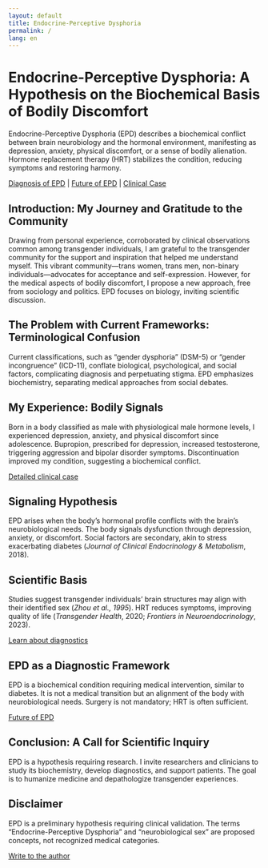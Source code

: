 ```yaml
---
layout: default
title: Endocrine-Perceptive Dysphoria
permalink: /
lang: en
---
```


# Endocrine-Perceptive Dysphoria: A Hypothesis on the Biochemical Basis of Bodily Discomfort

Endocrine-Perceptive Dysphoria (EPD) describes a biochemical conflict between brain neurobiology and the hormonal environment, manifesting as depression, anxiety, physical discomfort, or a sense of bodily alienation. Hormone replacement therapy (HRT) stabilizes the condition, reducing symptoms and restoring harmony.

[Diagnosis of EPD](/en/diagnosis/) | [Future of EPD](/en/future/) | [Clinical Case](/en/case/)

## Introduction: My Journey and Gratitude to the Community

Drawing from personal experience, corroborated by clinical observations common among transgender individuals, I am grateful to the transgender community for the support and inspiration that helped me understand myself. This vibrant community—trans women, trans men, non-binary individuals—advocates for acceptance and self-expression. However, for the medical aspects of bodily discomfort, I propose a new approach, free from sociology and politics. EPD focuses on biology, inviting scientific discussion.

## The Problem with Current Frameworks: Terminological Confusion

Current classifications, such as “gender dysphoria” (DSM-5) or “gender incongruence” (ICD-11), conflate biological, psychological, and social factors, complicating diagnosis and perpetuating stigma. EPD emphasizes biochemistry, separating medical approaches from social debates.

## My Experience: Bodily Signals

Born in a body classified as male with physiological male hormone levels, I experienced depression, anxiety, and physical discomfort since adolescence. Bupropion, prescribed for depression, increased testosterone, triggering aggression and bipolar disorder symptoms. Discontinuation improved my condition, suggesting a biochemical conflict.

[Detailed clinical case](/en/case/)

## Signaling Hypothesis

EPD arises when the body’s hormonal profile conflicts with the brain’s neurobiological needs. The body signals dysfunction through depression, anxiety, or discomfort. Social factors are secondary, akin to stress exacerbating diabetes (*Journal of Clinical Endocrinology & Metabolism*, 2018).

## Scientific Basis

Studies suggest transgender individuals’ brain structures may align with their identified sex (*Zhou et al., 1995*). HRT reduces symptoms, improving quality of life (*Transgender Health*, 2020; *Frontiers in Neuroendocrinology*, 2023).

[Learn about diagnostics](/en/diagnosis/)

## EPD as a Diagnostic Framework

EPD is a biochemical condition requiring medical intervention, similar to diabetes. It is not a medical transition but an alignment of the body with neurobiological needs. Surgery is not mandatory; HRT is often sufficient.

[Future of EPD](/en/future/)

## Conclusion: A Call for Scientific Inquiry

EPD is a hypothesis requiring research. I invite researchers and clinicians to study its biochemistry, develop diagnostics, and support patients. The goal is to humanize medicine and depathologize transgender experiences.

## Disclaimer

EPD is a preliminary hypothesis requiring clinical validation. The terms “Endocrine-Perceptive Dysphoria” and “neurobiological sex” are proposed concepts, not recognized medical categories.

[Write to the author](mailto:example@example.com)
